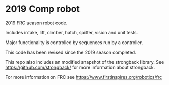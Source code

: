 # 2019 Comp robot

2019 FRC season robot code.

Includes intake, lift, climber, hatch, spitter, vision and unit tests.

Major functionality is controlled by sequences run by a controller.

This code has been revised since the 2019 season completed.

This repo also includes an modified snapshot of the strongback library. See https://github.com/strongback/ for more information about strongback.

For more information on FRC see https://www.firstinspires.org/robotics/frc

